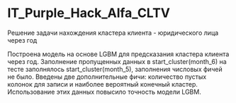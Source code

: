 # IT_Purple_Hack_Alfa_CLTV
Решение задачи нахождения кластера клиента - юридического лица через год

Построена модель на основе LGBM для предсказания кластера клиента через год. Заполнение пропущенных данных в start_cluster(month_6) на тесте заполнялось start_cluster(month_5), заполнения числовых фичей не было. Введены две дополнительные фичи: количество пустых колонок для записи и наиболее вероятный конечный кластер. Использование этих данных повысило точность модели LGBM.
